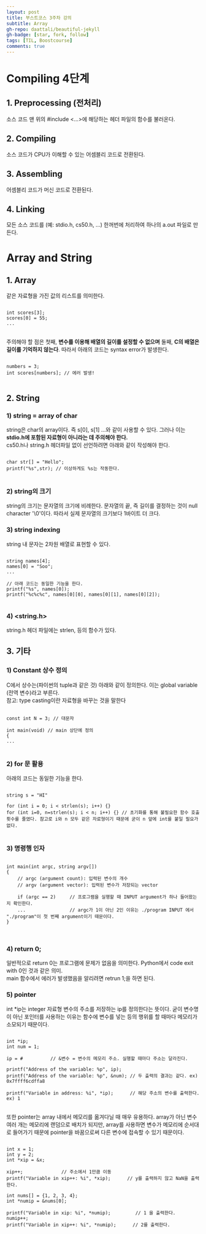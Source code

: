 ```yaml
---
layout: post
title: 부스트코스 3주차 강의
subtitle: Array
gh-repo: daattali/beautiful-jekyll
gh-badge: [star, fork, follow]
tags: [TIL, Boostcourse]
comments: true
---
```


# Compiling 4단계
## 1. Preprocessing (전처리)
소스 코드 맨 위의 #include <...>에 해당하는 헤더 파일의 함수를 불러온다.
## 2. Compiling
소스 코드가 CPU가 이해할 수 있는 어셈블리 코드로 전환된다. 
## 3. Assembling
어셈블리 코드가 머신 코드로 전환된다.
## 4. Linking
모든 소스 코드를 (예: stdio.h, cs50.h, ...) 한꺼번에 처리하여 하나의 a.out 파일로 만든다.

# Array and String
## 1. Array
같은 자료형을 가진 값의 리스트를 의미한다.  
<pre>
<code>
int scores[3];
scores[0] = 55;
...
</code>
</pre>
주의해야 할 점은 첫째, **변수를 이용해 배열의 길이를 설정할 수 없으며** 둘째, **C의 배열은 길이를 기억하지 않는다**. 따라서 아래의 코드는 syntax error가 발생한다.
<pre>
<code>
numbers = 3;
int scores[numbers]; // 에러 발생!
</code>
</pre>

## 2. String
### 1) string = array of char
string은 char의 array이다. 즉 s[0], s[1]
...와 같이 사용할 수 있다. 그러나 이는 **stdio.h에 포함된 자료형이 아니라는 데 주의해야 한다.**  
cs50.h나 string.h 헤더파일 없이 선언하려면 아래와 같이 작성해야 한다.
<pre>
<code>
char str[] = "Hello";
printf("%s",str); // 이상하게도 %s는 작동한다.
</code>
</pre>

### 2) string의 크기
string의 크기는 문자열의 크기에 비례한다. 문자열의 끝, 즉 길이를 결정하는 것이 null character '\0'이다. 따라서 실제 문자열의 크기보다 1바이트 더 크다.

### 3) string indexing
string 내 문자는 2차원 배열로 표현할 수 있다.
<pre>
<code>
string names[4];
names[0] = "Soo";
...

// 아래 코드는 동일한 기능을 한다.
printf("%s", names[0]);
printf("%c%c%c", names[0][0], names[0][1], names[0][2]);
</code>
</pre>

### 4) <string.h>
string.h 헤더 파일에는 strlen, 등의 함수가 있다.


## 3. 기타
### 1) Constant 상수 정의
C에서 상수는(파이썬의 tuple과 같은 것) 아래와 같이 정의한다.
이는 global variable (전역 변수)라고 부른다.  
참고: type casting이란 자료형을 바꾸는 것을 말한다

<pre>
<code>
const int N = 3; // 대문자

int main(void) // main 상단에 정의
{
...
</code>
</pre>

### 2) for 문 활용
아래의 코드는 동일한 기능을 한다.

<pre>
<code>
string s = "HI"

for (int i = 0; i < strlen(s); i++) {}
for (int i=0, n=strlen(s); i < n; i++) {} // 초기화를 통해 불필요한 함수 호출 횟수를 줄였다. 참고로 i와 n 모두 같은 자료형이기 때문에 굳이 n 앞에 int를 붙일 필요가 없다.
</code>
</pre>

### 3) 명령행 인자
<pre>
<code>
int main(int argc, string argv[])
{
    // argc (argument count): 입력된 변수의 개수
    // argv (argument vector): 입력된 변수가 저장되는 vector
    
    if (argc == 2)     // 프로그램을 실행할 때 INPUT argument가 하나 들어왔는지 확인한다.
    ...                // argc가 1이 아닌 2인 이유는 ./program INPUT 에서 "./program"이 첫 번째 argument이기 때문이다.
}

</code>
</pre>

### 4) return 0;
일반적으로 return 0는 프로그램에 문제가 없음을 의미한다. Python에서 code exit with 0인 것과 같은 의미.  
main 함수에서 에러가 발생했음을 알리려면 retrun 1;을 하면 된다.

### 5) pointer
int *ip는 integer 자료형 변수의 주소를 저장하는 ip를 정의한다는 뜻이다. 굳이 변수명이 아닌 포인터를 사용하는 이유는 함수에 변수를 넣는 등의 행위를 할 때마다 메모리가 소모되기 때문이다.
<pre>
<code>
int *ip;
int num = 1;

ip = &num;          // &변수 = 변수의 메모리 주소. 실행할 때마다 주소는 달라진다.

printf("Address of the variable: %p", ip);
printf("Address of the variable: %p", &num); // 두 출력의 결과는 같다. ex) 0x7ffff6cdffa8

printf("Variable in address: %i", *ip);      // 해당 주소의 변수를 출력한다. ex) 1 
</code>
</pre>

또한 pointer는 array 내에서 메모리를 옮겨다닐 때 매우 유용하다. array가 아닌 변수 여러 개는 메모리에 랜덤으로 배치가 되지만, array를 사용하면 변수가 메모리에 순서대로 들어가기 때문에 pointer을 바꿈으로써 다른 변수에 접속할 수 있기 때문이다.
<pre>
<code>
int x = 1;
int y = 2;
int *xip = &x;

xip++;              // 주소에서 1만큼 이동
printf("Variable in xip++: %i", *xip);      // y를 출력하지 않고 NaN을 출력한다.

int nums[] = {1, 2, 3, 4};
int *numip = &nums[0];

printf("Variable in xip: %i", *numip);         // 1 을 출력한다.
numip++;
printf("Variable in xip++: %i", *numip);      // 2를 출력한다.
</code>
</pre>

